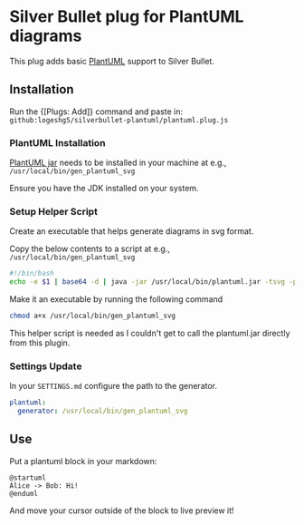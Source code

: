 # Silver Bullet plug for PlantUML diagrams

This plug adds basic [PlantUML](https://www.plantuml.com) support to Silver Bullet.

## Installation

Run the {[Plugs: Add]} command and paste in: `github:logeshg5/silverbullet-plantuml/plantuml.plug.js`

### PlantUML Installation

[PlantUML jar](https://plantuml.com/download) needs to be installed in your machine at e.g., `/usr/local/bin/gen_plantuml_svg`

Ensure you have the JDK installed on your system.

### Setup Helper Script

Create an executable that helps generate diagrams in svg format.

Copy the below contents to a script at e.g., `/usr/local/bin/gen_plantuml_svg`

```bash
#!/bin/bash
echo -e $1 | base64 -d | java -jar /usr/local/bin/plantuml.jar -tsvg -pipe
```

Make it an executable by running the following command

```bash
chmod a+x /usr/local/bin/gen_plantuml_svg
```

This helper script is needed as I couldn't get to call the plantuml.jar directly from this plugin.

### Settings Update

In your `SETTINGS.md` configure the path to the generator.

```yaml
plantuml:
  generator: /usr/local/bin/gen_plantuml_svg
```

## Use

Put a plantuml block in your markdown:

```plantuml
@startuml
Alice -> Bob: Hi!
@enduml
```

And move your cursor outside of the block to live preview it!
